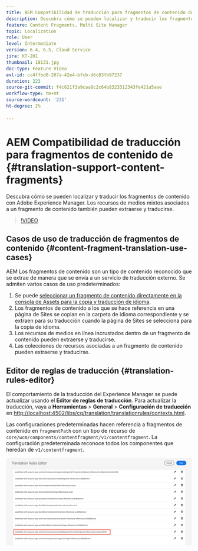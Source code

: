```yaml
---
title: AEM Compatibilidad de traducción para fragmentos de contenido de
description: Descubra cómo se pueden localizar y traducir los fragmentos de contenido con Adobe Experience Manager. Los recursos de medios mixtos asociados a un fragmento de contenido también pueden extraerse y traducirse.
feature: Content Fragments, Multi Site Manager
topic: Localization
role: User
level: Intermediate
version: 6.4, 6.5, Cloud Service
jira: KT-201
thumbnail: 18131.jpg
doc-type: Feature Video
exl-id: cc4ffbd0-207a-42e4-bfcb-d6c83fb97237
duration: 223
source-git-commit: f4c621f3a9caa8c2c64b8323312343fe421a5aee
workflow-type: tm+mt
source-wordcount: '231'
ht-degree: 2%

---
```


# AEM Compatibilidad de traducción para fragmentos de contenido de {#translation-support-content-fragments}

Descubra cómo se pueden localizar y traducir los fragmentos de contenido con Adobe Experience Manager. Los recursos de medios mixtos asociados a un fragmento de contenido también pueden extraerse y traducirse.

>[!VIDEO](https://video.tv.adobe.com/v/18131?quality=12&learn=on)

## Casos de uso de traducción de fragmentos de contenido {#content-fragment-translation-use-cases}

AEM Los fragmentos de contenido son un tipo de contenido reconocido que se extrae de manera que se envía a un servicio de traducción externo. Se admiten varios casos de uso predeterminados:

1. Se puede [seleccionar un fragmento de contenido directamente en la consola de Assets para la copia y traducción de idioma](https://experienceleague.adobe.com/docs/experience-manager-cloud-service/content/assets/admin/translate-assets.html).
2. Los fragmentos de contenido a los que se hace referencia en una página de Sites se copian en la carpeta de idioma correspondiente y se extraen para su traducción cuando la página de Sites se selecciona para la copia de idioma.
3. Los recursos de medios en línea incrustados dentro de un fragmento de contenido pueden extraerse y traducirse.
4. Las colecciones de recursos asociadas a un fragmento de contenido pueden extraerse y traducirse.

## Editor de reglas de traducción {#translation-rules-editor}

El comportamiento de la traducción del Experience Manager se puede actualizar usando el **Editor de reglas de traducción**. Para actualizar la traducción, vaya a **Herramientas** > **General** > **Configuración de traducción** en [http://localhost:4502/libs/cq/translation/translationrules/contexts.html](http://localhost:4502/libs/cq/translation/translationrules/contexts.html).

Las configuraciones predeterminadas hacen referencia a fragmentos de contenido en `fragmentPath` con un tipo de recurso de `core/wcm/components/contentfragment/v1/contentfragment`. La configuración predeterminada reconoce todos los componentes que heredan de `v1/contentfragment`.

![Editor de reglas de traducción](assets/translation-configuration.png)
